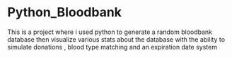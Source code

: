 # Python_Bloodbank
This is a project where i used python to generate a random bloodbank database then visualize various stats about the database with the ability to simulate
donations , blood type matching and an expiration date system 
